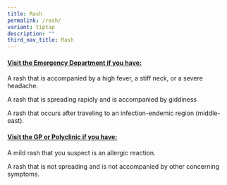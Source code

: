 ```yaml
---
title: Rash
permalink: /rash/
variant: tiptap
description: ""
third_nav_title: Rash
---
```

<h4><strong><u>Visit the Emergency Department if you have:</u></strong></h4>
<p>A rash that is accompanied by a high fever, a stiff neck, or a severe
headache.</p>
<p>A rash that is spreading rapidly and is accompanied by giddiness</p>
<p>A rash that occurs after traveling to an infection-endemic region (middle-east).</p>
<p></p>
<h4><strong><u>Visit the GP or Polyclinic if you have:</u></strong></h4>
<p>A mild rash that you suspect is an allergic reaction.</p>
<p>A rash that is not spreading and is not accompanied by other concerning
symptoms.</p>